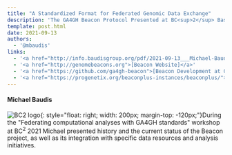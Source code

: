 ```yaml
---
title: "A Standardized Format for Federated Genomic Data Exchange"
description: 'The GA4GH Beacon Protocol Presented at BC<sup>2</sup> Basel 2021<br/>Session "Federating computational analyses with GA4GH standards"'
template: post.html 
date: 2021-09-13
authors:
  - '@mbaudis'
links:
  - '<a href="http://info.baudisgroup.org/pdf/2021-09-13___Michael-Baudis__Beacon__BC2-2021-GA4GH-Session.pdf">[Presentation slides]</a>'
  - '<a href="http://genomebeacons.org">[Beacon Website]</a>'
  - '<a href="https://github.com/ga4gh-beacon">[Beacon Development at Github]</a>'
  - '<a href="https://progenetix.org/beaconplus-instances/beaconplus/">[Beacon+ in Progenetix]</a>'
---
```


#### Michael Baudis

![BC2 logo](http://info.baudisgroup.org/img/logo_bc2.svg){: style="float: right; width: 200px; margin-top: -120px;"}During the "Federating computational analyses with GA4GH standards" workshop at BC<sup>2</sup> 2021 Michael presented history and the current status of the Beacon project, as well as its integration with specific data resources and analysis initiatives.

